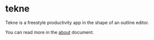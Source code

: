 # tekne

Tekne is a freestyle productivity app in the shape of an outline editor.

You can read more in the [about](./docs/about.md) document.
